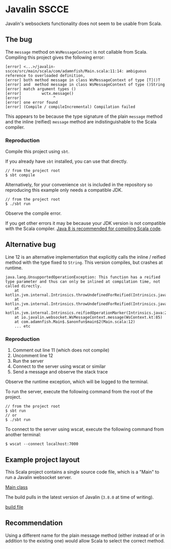 Javalin SSCCE
=============

Javalin's websockets functionality does not seem to be usable from Scala.

## The bug

The `message` method on `WsMessageContext` is not callable from
Scala. Compiling this project gives the following error:

```
[error] <...>/javalin-sscce/src/main/scala/com/adamnfish/Main.scala:11:14: ambiguous reference to overloaded definition,
[error] both method message in class WsMessageContext of type [T]()T
[error] and  method message in class WsMessageContext of type ()String
[error] match argument types ()
[error]         wctx.message()
[error]              ^
[error] one error found
[error] (Compile / compileIncremental) Compilation failed
```

This appears to be because the type signature of the plain `message`
method and the inline (reified) `message` method are indistinguishable
to the Scala compiler.

### Reproduction

Compile this project using `sbt`.

If you already have `sbt` installed, you can use that directly.

```
// from the project root
$ sbt compile
```

Alternatively, for your convenience `sbt` is included in the
repository so reproducing this example only needs a compatible JDK.

```
// from the project root
$ ./sbt run
```

Observe the compile error.

If you get other errors it may be because your JDK version is not
compatible with the Scala compiler.
[Java 8 is recommended for compiling Scala code](https://docs.scala-lang.org/overviews/jdk-compatibility/overview.html).

## Alternative bug

Line 12 is an alternative implementation that explicitly calls the
inline / reified method with the type fixed to `String`. This version
compiles, but crashes at runtime.

```
java.lang.UnsupportedOperationException: This function has a reified type parameter and thus can only be inlined at compilation time, not called directly.
	at kotlin.jvm.internal.Intrinsics.throwUndefinedForReified(Intrinsics.java:202)
	at kotlin.jvm.internal.Intrinsics.throwUndefinedForReified(Intrinsics.java:196)
	at kotlin.jvm.internal.Intrinsics.reifiedOperationMarker(Intrinsics.java:206)
	at io.javalin.websocket.WsMessageContext.message(WsContext.kt:85)
	at com.adamnfish.Main$.$anonfun$main$2(Main.scala:12)
    ... etc
```

### Reproduction

1. Comment out line 11 (which does not compile)
2. Uncomment line 12
3. Run the server
4. Connect to the server using wscat or similar
5. Send a message and observe the stack trace

Observe the runtime exception, which will be logged to the terminal.

To run the server, execute the following command from the root of
the project.

```
// from the project root
$ sbt run
// or
$ ./sbt run
```

To connect to the server using wscat, execute the following command
from another terminal:

```
$ wscat --connect localhost:7000
```

## Example project layout

This Scala project contains a single source code file, which is a
"Main" to run a Javalin websocket server.

[Main class](src/main/scala/com/adamnfish/Main.scala)

The build pulls in the latest version of Javalin (`3.8.0` at time of
writing).

[build file](build.sbt)

## Recommendation

Using a different name for the plain message method (either instead of
or in addition to the existing one) would allow Scala to select the
correct method.

